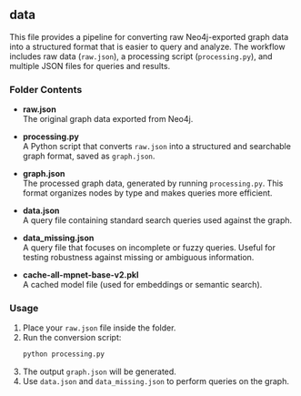 ## data
This file provides a pipeline for converting raw Neo4j-exported graph data into a structured format that is easier to query and analyze. The workflow includes raw data (`raw.json`), a processing script (`processing.py`), and multiple JSON files for queries and results.

### Folder Contents
- **raw.json**  
  The original graph data exported from Neo4j.  

- **processing.py**  
  A Python script that converts `raw.json` into a structured and searchable graph format, saved as `graph.json`.  

- **graph.json**  
  The processed graph data, generated by running `processing.py`. This format organizes nodes by type and makes queries more efficient.  

- **data.json**  
  A query file containing standard search queries used against the graph.  

- **data_missing.json**  
  A query file that focuses on incomplete or fuzzy queries. Useful for testing robustness against missing or ambiguous information.  

- **cache-all-mpnet-base-v2.pkl**  
  A cached model file (used for embeddings or semantic search).  

### Usage
1. Place your `raw.json` file inside the folder.  
2. Run the conversion script:  
   ```bash
   python processing.py
   ```  
3. The output `graph.json` will be generated.  
4. Use `data.json` and `data_missing.json` to perform queries on the graph.
